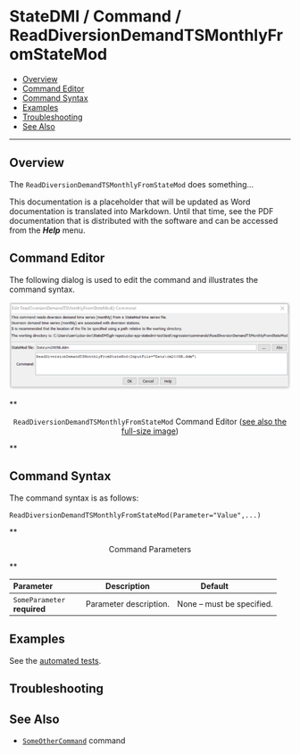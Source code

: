 # StateDMI / Command / ReadDiversionDemandTSMonthlyFromStateMod #

* [Overview](#overview)
* [Command Editor](#command-editor)
* [Command Syntax](#command-syntax)
* [Examples](#examples)
* [Troubleshooting](#troubleshooting)
* [See Also](#see-also)

-------------------------

## Overview ##

The `ReadDiversionDemandTSMonthlyFromStateMod` does something...

This documentation is a placeholder that will be updated as Word documentation is translated into Markdown.
Until that time, see the PDF documentation that is distributed with the software and can be accessed
from the ***Help*** menu.

## Command Editor ##

The following dialog is used to edit the command and illustrates the command syntax.

![ReadDiversionDemandTSMonthlyFromStateMod](ReadDiversionDemandTSMonthlyFromStateMod.png)

**<p style="text-align: center;">
`ReadDiversionDemandTSMonthlyFromStateMod` Command Editor (<a href="../ReadDiversionDemandTSMonthlyFromStateMod.png">see also the full-size image</a>)
</p>**

## Command Syntax ##

The command syntax is as follows:

```text
ReadDiversionDemandTSMonthlyFromStateMod(Parameter="Value",...)
```
**<p style="text-align: center;">
Command Parameters
</p>**

| **Parameter**&nbsp;&nbsp;&nbsp;&nbsp;&nbsp;&nbsp;&nbsp;&nbsp;&nbsp;&nbsp;&nbsp;&nbsp; | **Description** | **Default**&nbsp;&nbsp;&nbsp;&nbsp;&nbsp;&nbsp;&nbsp;&nbsp;&nbsp;&nbsp; |
| --------------|-----------------|----------------- |
|`SomeParameter`<br>**required**|Parameter description.|None – must be specified.|

## Examples ##

See the [automated tests](https://github.com/OpenWaterFoundation/cdss-app-statedmi-main/tree/master/test/regression/commands/ReadDiversionDemandTSMonthlyFromStateMod).

## Troubleshooting ##

## See Also ##

* [`SomeOtherCommand`](../SomeOtherCommand/SomeOtherCommand) command
